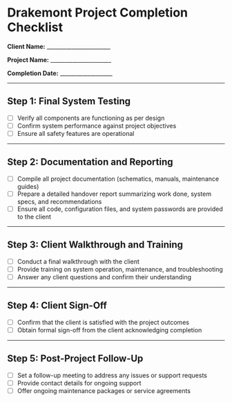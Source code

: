 # Drakemont Project Completion Checklist

**Client Name:** _______________________

**Project Name:** ______________________

**Completion Date:** ___________________

---

## Step 1: Final System Testing

- [ ] Verify all components are functioning as per design
- [ ] Confirm system performance against project objectives
- [ ] Ensure all safety features are operational

---

## Step 2: Documentation and Reporting

- [ ] Compile all project documentation (schematics, manuals, maintenance guides)
- [ ] Prepare a detailed handover report summarizing work done, system specs, and recommendations
- [ ] Ensure all code, configuration files, and system passwords are provided to the client

---

## Step 3: Client Walkthrough and Training

- [ ] Conduct a final walkthrough with the client
- [ ] Provide training on system operation, maintenance, and troubleshooting
- [ ] Answer any client questions and confirm their understanding

---

## Step 4: Client Sign-Off

- [ ] Confirm that the client is satisfied with the project outcomes
- [ ] Obtain formal sign-off from the client acknowledging completion

---

## Step 5: Post-Project Follow-Up

- [ ] Set a follow-up meeting to address any issues or support requests
- [ ] Provide contact details for ongoing support
- [ ] Offer ongoing maintenance packages or service agreements
